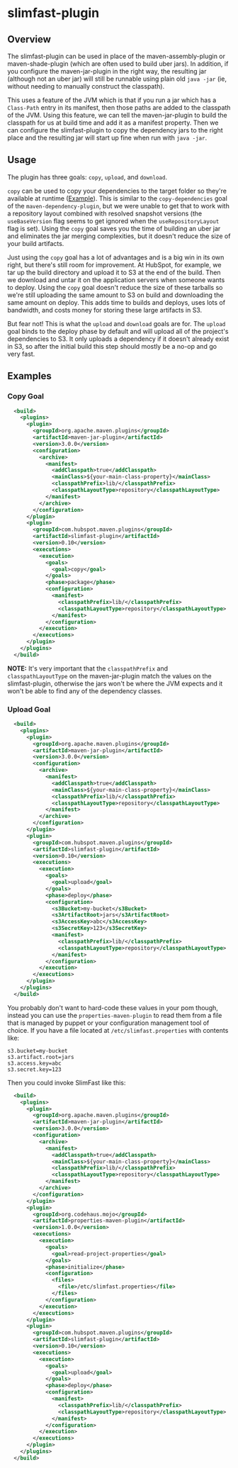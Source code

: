 # slimfast-plugin

## Overview ##

The slimfast-plugin can be used in place of the maven-assembly-plugin or maven-shade-plugin (which are often used to build 
uber jars). In addition, if you configure the maven-jar-plugin in the right way, the resulting jar (although not an uber jar)
will still be runnable using plain old `java -jar` (ie, without needing to manually construct the classpath). 

This uses a feature of the JVM which is that if you run a jar which has a `Class-Path` entry in its manifest, then those 
paths are added to the classpath of the JVM. Using this feature, we can tell the maven-jar-plugin to build the classpath 
for us at build time and add it as a manifest property. Then we can configure the slimfast-plugin to copy the dependency 
jars to the right place and the resulting jar will start up fine when run with `java -jar`.

## Usage ##

The plugin has three goals: `copy`, `upload`, and `download`. 

`copy` can be used to copy your dependencies to the target folder so they're available at runtime ([Example](#copy-goal)).
This is similar to the `copy-dependencies` goal of the `maven-dependency-plugin`, but we were unable to get that to work 
with a repository layout combined with resolved snapshot versions (the `useBaseVersion` flag seems to get ignored when the
`useRepositoryLayout` flag is set). Using the `copy` goal saves you the time of building an uber jar and eliminates the jar 
merging complexities, but it doesn't reduce the size of your build artifacts.

Just using the `copy` goal has a lot of advantages and is a big win in its own right, but there's still room for improvement.
At HubSpot, for example, we tar up the build directory and upload it to S3 at the end of the build. Then we download and 
untar it on the application servers when someone wants to deploy. Using the `copy` goal doesn't reduce the size of these 
tarballs so we're still uploading the same amount to S3 on build and downloading the same amount on deploy. This adds 
time to builds and deploys, uses lots of bandwidth, and costs money for storing these large artifacts in S3. 

But fear not! This is what the `upload` and `download` goals are for. The `upload` goal binds to the deploy phase by default
and will upload all of the project's dependencies to S3. It only uploads a dependency if it doesn't already exist in S3,
so after the initial build this step should mostly be a no-op and go very fast.

## Examples ##

### Copy Goal ###

```xml
  <build>
    <plugins>
      <plugin>
        <groupId>org.apache.maven.plugins</groupId>
        <artifactId>maven-jar-plugin</artifactId>
        <version>3.0.0</version>
        <configuration>
          <archive>
            <manifest>
              <addClasspath>true</addClasspath>
              <mainClass>${your-main-class-property}</mainClass>
              <classpathPrefix>lib/</classpathPrefix>
              <classpathLayoutType>repository</classpathLayoutType>
            </manifest>
          </archive>
        </configuration>
      </plugin>
      <plugin>
        <groupId>com.hubspot.maven.plugins</groupId>
        <artifactId>slimfast-plugin</artifactId>
        <version>0.10</version>
        <executions>
          <execution>
            <goals>
              <goal>copy</goal>
            </goals>
            <phase>package</phase>
            <configuration>
              <manifest>
                <classpathPrefix>lib/</classpathPrefix>
                <classpathLayoutType>repository</classpathLayoutType>
              </manifest>
            </configuration>
          </execution>
        </executions>
      </plugin>
    </plugins>
  </build>
```

**NOTE:** It's very important that the `classpathPrefix` and ` classpathLayoutType` on the maven-jar-plugin match 
the values on the slimfast-plugin, otherwise the jars won't be where the JVM expects and it won't be able 
to find any of the dependency classes.

### Upload Goal ###

```xml
  <build>
    <plugins>
      <plugin>
        <groupId>org.apache.maven.plugins</groupId>
        <artifactId>maven-jar-plugin</artifactId>
        <version>3.0.0</version>
        <configuration>
          <archive>
            <manifest>
              <addClasspath>true</addClasspath>
              <mainClass>${your-main-class-property}</mainClass>
              <classpathPrefix>lib/</classpathPrefix>
              <classpathLayoutType>repository</classpathLayoutType>
            </manifest>
          </archive>
        </configuration>
      </plugin>
      <plugin>
        <groupId>com.hubspot.maven.plugins</groupId>
        <artifactId>slimfast-plugin</artifactId>
        <version>0.10</version>
        <executions>
          <execution>
            <goals>
              <goal>upload</goal>
            </goals>
            <phase>deploy</phase>
            <configuration>
              <s3Bucket>my-bucket</s3Bucket>
              <s3ArtifactRoot>jars</s3ArtifactRoot>
              <s3AccessKey>abc</s3AccessKey>
              <s3SecretKey>123</s3SecretKey>
              <manifest>
                <classpathPrefix>lib/</classpathPrefix>
                <classpathLayoutType>repository</classpathLayoutType>
              </manifest>
            </configuration>
          </execution>
        </executions>
      </plugin>
    </plugins>
  </build>
```

You probably don't want to hard-code these values in your pom though, instead you can use the `properties-maven-plugin`
to read them from a file that is managed by puppet or your configuration management tool of choice. If you have
a file located at `/etc/slimfast.properties` with contents like:

```properties
s3.bucket=my-bucket
s3.artifact.root=jars
s3.access.key=abc
s3.secret.key=123
```

Then you could invoke SlimFast like this:

```xml
  <build>
    <plugins>
      <plugin>
        <groupId>org.apache.maven.plugins</groupId>
        <artifactId>maven-jar-plugin</artifactId>
        <version>3.0.0</version>
        <configuration>
          <archive>
            <manifest>
              <addClasspath>true</addClasspath>
              <mainClass>${your-main-class-property}</mainClass>
              <classpathPrefix>lib/</classpathPrefix>
              <classpathLayoutType>repository</classpathLayoutType>
            </manifest>
          </archive>
        </configuration>
      </plugin>
      <plugin>
        <groupId>org.codehaus.mojo</groupId>
        <artifactId>properties-maven-plugin</artifactId>
        <version>1.0.0</version>
        <executions>
          <execution>
            <goals>
              <goal>read-project-properties</goal>
            </goals>
            <phase>initialize</phase>
            <configuration>
              <files>
                <file>/etc/slimfast.properties</file>
              </files>
            </configuration>
          </execution>
        </executions>
      </plugin>      
      <plugin>
        <groupId>com.hubspot.maven.plugins</groupId>
        <artifactId>slimfast-plugin</artifactId>
        <version>0.10</version>
        <executions>
          <execution>
            <goals>
              <goal>upload</goal>
            </goals>
            <phase>deploy</phase>
            <configuration>
              <manifest>
                <classpathPrefix>lib/</classpathPrefix>
                <classpathLayoutType>repository</classpathLayoutType>
              </manifest>
            </configuration>
          </execution>
        </executions>
      </plugin>
    </plugins>
  </build>
```
